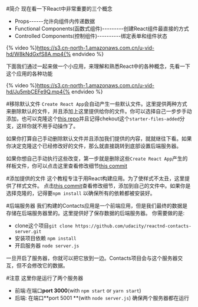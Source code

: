 #简介
现在看一下React中非常重要的三个概念
- Props------允许向组件内传递数据
- Functional Components(函数式组件)---------创建React组件最直接的方式
- Controlled Components(控制组件)----------绑定表单和组件状态

{% video %}https://s3.cn-north-1.amazonaws.com.cn/u-vid-hd/W8kNdGxfS8A.mp4{% endvideo %}

下面我们通过一起来做一个小应用，来理解和熟悉React中的各种概念，先看一下这个应用的各种功能

{% video %}https://s3.cn-north-1.amazonaws.com.cn/u-vid-hd/Ju5mbCEFe9Q.mp4{% endvideo %}

#移除默认文件
`Create React App`会自动产生一些默认文件。这里提供两种方式来删除默认的文件，并且添加上这里提供给你的文件。你可以选择自己一步步手动添加，也可以克隆这个[this repo](https://github.com/udacity/reactnd-contacts-complete)并且记得chekout这个`starter-files-added`分支，这样你就不用手动操作了。

如果你打算自己手动删除默认文件并且添加我们提供的内容，就就继往下看。如果你决定克隆这个已经修改好的文件，那么就直接跳转到底部设置后端服务器。

如果你想自己手动执行这些改变，第一步就是删除这些`Create React App`产生的样板文件，你可以点击这里查看修改细节[this commit](https://github.com/udacity/reactnd-contacts-complete/commit/b1959521da8d914374bd2a61b17e55088ffab9f5)

#添加提供的文件
这个教程专注于用React构建应用。为了使样式不太丑，这里提供了样式文件。
点击[this commit](https://github.com/udacity/reactnd-contacts-complete/commit/6f38f078634d104a62e3024cab4cc2d592dd82f6)查看修改细节，添加到自己的文件中。如果你是选择克隆的，记得要`npm install`
以确保所有的依赖都被安装好。

#后端服务器
我们构建的Contacts应用是一个前端应用，但是我们最终的数据是存储在后端服务器里的。这里提供好了保存数据的后端服务器。
你需要做的是:
- clone这个项目`git clone https://github.com/udacity/reactnd-contacts-server.git`
- 安装项目依赖 `npm install`
- 开启服务器 `node server.js`

一旦开启了服务器，你就可以把它放到一边。Contacts项目会与这个服务器交互，但不会修改它的数据。

#注意
这里你是运行了两个服务器
- 前端:在端口**port 3000**(with `npm start` or `yarn start`)
- 后端: 在端口**port 5001 **(with `node server.js`)
确保两个服务器都在运行
